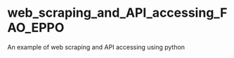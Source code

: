 # web_scraping_and_API_accessing_FAO_EPPO
An example of web scraping and API accessing using python

